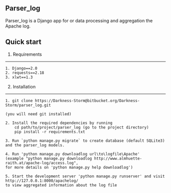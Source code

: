 
Parser_log
-----------

Parser_log is a Django app for or data processing and aggregation the Apache log.


Quick start
-----------

1. Requirements
---------------

    1. Django==2.0
    2. requests==2.18
    3. xlwt==1.3

2. Installation
---------------

    1. git clone https://Darkness-Storm@bitbucket.org/Darkness-Storm/parser_log.git

    (you will need git installed)

    2. Install the required dependencies by running
        cd path/to/project/parser_log (go to the project directory)
        pip install -r requirements.txt

    3. Run `python manage.py migrate` to create database (default SQLite3) and the parser_log models.

    4. Run 'python manage.py downloadlog url\to\logfile\Apache'
    (example "python manage.py downloadlog http://www.almhuette-raith.at/apache-log/access.log",
    for more details on 'python manage.py help downloadlog')

    5. Start the development server 'python manage.py runserver' and visit http://127.0.0.1:8000/apachelog/
    to view aggregated information about the log file